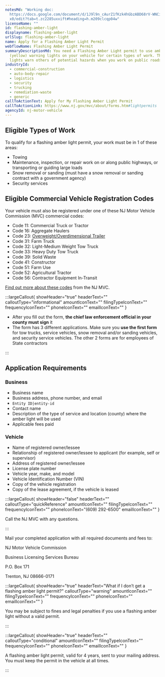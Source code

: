 ```yaml
---
notesMd: "Working doc:
  https://docs.google.com/document/d/1J9l9n_cAurZ1fKzk4hGbzABD68rV-WNCi_4q_rImQ\
  x0/edit?tab=t.zc2285uxxift#heading=h.m209clcqp04w"
licenseName: ""
id: flashing-amber-light
displayname: flashing-amber-light
urlSlug: flashing-amber-light
name: Apply for a Flashing Amber Light Permit
webflowName: Flashing Amber Light Permit
summaryDescriptionMd: You need a Flashing Amber Light permit to use amber
  (yellow) warning lights on your vehicle for certain types of work. These
  lights warn others of potential hazards when you work on public roads.
industryId:
  - commercial-construction
  - auto-body-repair
  - logistics
  - security
  - trucking
  - remediation-waste
  - generic
callToActionText: Apply for My Flashing Amber Light Permit
callToActionLink: https://www.nj.gov/mvc/about/forms.htm#lightpermits
agencyId: nj-motor-vehicle
---
```

## Eligible Types of Work

To qualify for a flashing amber light permit, your work must be in 1 of these areas:

* Towing
* Maintenance, inspection, or repair work on or along public highways, or transporting or guiding large loads 
* Snow removal or sanding (must have a snow removal or sanding contract with a government agency)
* Security services

## Eligible Commercial Vehicle Registration Codes

Your vehicle must also be registered under one of these NJ Motor Vehicle Commission (MVC) commercial codes:

* Code 11: Commercial Truck or Tractor
* Code 16: Aggregate Haulers 
* Code 23: [Overweight/Overdimensional Trailer](https://www.nj.gov/mvc/vehicles/overdimcode23.htm) 
* Code 31: Farm Truck
* Code 32: Light-Medium Weight Tow Truck
* Code 33: Heavy Duty Tow Truck
* Code 39: Solid Waste 
* Code 41: Constructor 
* Code 51:  Farm Use 
* Code 52: Agricultural Tractor
* Code 56: Contractor Equipment In-Transit 

[Find out more about these codes](https://www.nj.gov/mvc/vehicles/commvehinfo.htm) from the NJ MVC. 

:::largeCallout{ showHeader="true" headerText="" calloutType="informational" amountIconText="" filingTypeIconText="" frequencyIconText="" phoneIconText="" emailIconText="" }

* After you fill out the form, **the chief law enforcement official in your county must sign** it
* The form has 3 different applications. Make sure you **use the first form** for tow trucks, service vehicles, snow removal and/or sanding vehicles, and security service vehicles. The other 2 forms are for employees of State contractors

:::

## Application Requirements

### Business

* Business name
* Business address, phone number, and email
*  `Entity ID|entity-id` 
* Contact name
* Description of the type of service and location (county) where the amber light will be used
* Applicable fees paid

### Vehicle

* Name of registered owner/lessee
* Relationship of registered owner/lessee to applicant (for example, self or supervisor)
* Address of registered owner/lessee 
* License plate number
* Vehicle year, make, and model
* Vehicle Identification Number (VIN)
* Copy of the vehicle registration
* Copy of the lease agreement, if the vehicle is leased

:::largeCallout{ showHeader="false" headerText="" calloutType="quickReference" amountIconText="" filingTypeIconText="" frequencyIconText="" phoneIconText="(609) 292-6500" emailIconText="" }

Call the NJ MVC with any questions.

:::

Mail your completed application with all required documents and fees to:

NJ Motor Vehicle Commission

Business Licensing Services Bureau

P.O. Box 171

Trenton, NJ 08666-0171

:::largeCallout{ showHeader="true" headerText="What if I don’t get a flashing amber light permit?" calloutType="warning" amountIconText="" filingTypeIconText="" frequencyIconText="" phoneIconText="" emailIconText="" }

You may be subject to fines and legal penalties if you use a flashing amber light without a valid permit.

:::

:::largeCallout{ showHeader="true" headerText="" calloutType="conditional" amountIconText="" filingTypeIconText="" frequencyIconText="" phoneIconText="" emailIconText="" }

A flashing amber light permit, valid for 4 years, sent to your mailing address. You must keep the permit in the vehicle at all times.

:::